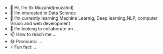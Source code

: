 - 👋 Hi, I’m Sk Muzahid(muzahid)
- 👀 I’m interested in Data Science
- 🌱 I’m currently learning Machine Learnig, Deep learning,NLP, computer Vision and web development
- 💞️ I’m looking to collaborate on ...
- 📫 How to reach me ...
- 😄 Pronouns: ...
- ⚡ Fun fact: ...

<!---
muzahid120/muzahid120 is a ✨ special ✨ repository because its `README.md` (this file) appears on your GitHub profile.
You can click the Preview link to take a look at your changes.
--->
